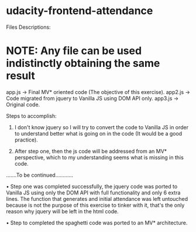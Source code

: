 udacity-frontend-attendance
===========================

Files Descriptions:
# NOTE: Any file can be used indistinctly obtaining the same result #
app.js    -> Final MV* oriented code (The objective of this exercise).
app2.js   -> Code migrated from jquery to Vanilla JS using DOM API only.
app3.js   -> Original code.


Steps to accomplish:
1. I don't know jquery so I will try to convert the code to Vanilla JS in order
to understand better what is going on in the code (It would be a good practice).

2. After step one, then the js code will be addressed from an MV* perspective,
which to my understanding seems what is missing in this code.

.......To be continued............

• Step one was completed successfully, the jquery code was ported to Vanilla JS
using only the DOM API with full functionality and only 6 extra lines. The
function that generates and initial attendance was left untouched because is not
the purpose of this exercise to tinker with it, that's the only reason why jquery
will be left in the html code.

• Step to completed the spaghetti code was ported to an MV* architecture.
